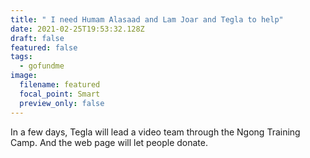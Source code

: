 ```yaml
---
title: " I need Humam Alasaad and Lam Joar and Tegla to help"
date: 2021-02-25T19:53:32.128Z
draft: false
featured: false
tags:
  - gofundme
image:
  filename: featured
  focal_point: Smart
  preview_only: false
---
```

In a few days, Tegla will lead a video team through the Ngong Training Camp.  And the web page will let people donate.